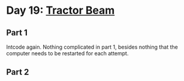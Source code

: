 # Day 19: [Tractor Beam](https://adventofcode.com/2019/day/19)

## Part 1

Intcode again. Nothing complicated in part 1, besides nothing that the computer needs to be restarted for each attempt.

## Part 2

